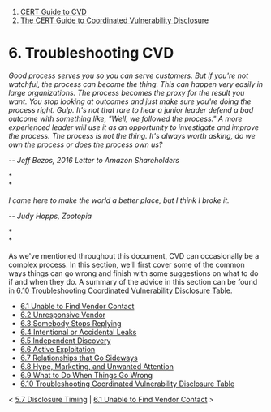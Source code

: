 



1.  [CERT Guide to CVD](index.html)
2.  [The CERT Guide to Coordinated Vulnerability
    Disclosure](The-CERT-Guide-to-Coordinated-Vulnerability-Disclosure_47677443.html)


# 6. Troubleshooting CVD 








*Good process serves you so you can serve customers. But if you\'re not
watchful, the process can become the thing. This can happen very easily
in large organizations. The process becomes the proxy for the result you
want. You stop looking at outcomes and just make sure you\'re doing the
process right. Gulp. It\'s not that rare to hear a junior leader defend
a bad outcome with something like, \"Well, we followed the process.\" A
more experienced leader will use it as an opportunity to investigate and
improve the process. The process is not the thing. It\'s always worth
asking, do we own the process or does the process own us?*

*-- Jeff Bezos, 2016 Letter to Amazon Shareholders*

*\
*

*I came here to make the world a better place, but I think I broke it.*

*-- Judy Hopps, Zootopia*

*\
*

As we\'ve mentioned throughout this document, CVD can occasionally be a
complex process. In this section, we\'ll first cover some of the common
ways things can go wrong and finish with some suggestions on what to do
if and when they do. A summary of the advice in this section can be
found in [6.10 Troubleshooting Coordinated Vulnerability Disclosure
Table](6.10-Troubleshooting-Coordinated-Vulnerability-Disclosure-Table_55967749.html).

-   [6.1 Unable to Find Vendor
    Contact](6.1-Unable-to-Find-Vendor-Contact_47677483.html)
-   [6.2 Unresponsive Vendor](6.2-Unresponsive-Vendor_47677484.html)
-   [6.3 Somebody Stops
    Replying](6.3-Somebody-Stops-Replying_47677485.html)
-   [6.4 Intentional or Accidental
    Leaks](6.4-Intentional-or-Accidental-Leaks_47677486.html)
-   [6.5 Independent Discovery](6.5-Independent-Discovery_47677487.html)
-   [6.6 Active Exploitation](6.6-Active-Exploitation_47677488.html)
-   [6.7 Relationships that Go
    Sideways](6.7-Relationships-that-Go-Sideways_47677489.html)
-   [6.8 Hype, Marketing, and Unwanted Attention](47677490.html)
-   [6.9 What to Do When Things Go
    Wrong](6.9-What-to-Do-When-Things-Go-Wrong_47677491.html)
-   [6.10 Troubleshooting Coordinated Vulnerability Disclosure
    Table](6.10-Troubleshooting-Coordinated-Vulnerability-Disclosure-Table_55967749.html)



\< [5.7 Disclosure Timing](5.7-Disclosure-Timing_47677481.html) \| [6.1
Unable to Find Vendor
Contact](6.1-Unable-to-Find-Vendor-Contact_47677483.html) \>














